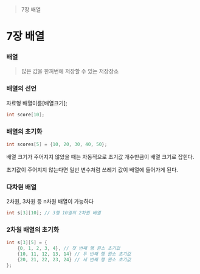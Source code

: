 > 7장 배열

# 7장 배열

### 배열

> 많은 값을 한꺼번에 저장할 수 있는 저장장소

### 배열의 선언

자료형 배열이름[배열크기];
~~~c
int score[10];
~~~

### 배열의 초기화

~~~c
int scores[5] = {10, 20, 30, 40, 50};
~~~

배열 크기가 주어지지 않았을 때는 자동적으로 초기값 개수만큼이 배열 크기로 잡힌다.

초기값이 주어지지 않는다면 일반 변수처럼 쓰레기 값이 배열에 들어가게 된다.

### 다차원 배열

2차원, 3차원 등 n차원 배열이 가능하다
~~~c
int s[3][10]; // 3행 10열의 2차원 배열
~~~

### 2차원 배열의 초기화
~~~c
int s[3][5] = {
    {0, 1, 2, 3, 4}, // 첫 번째 행 원소 초기값
    {10, 11, 12, 13, 14} // 두 번째 행 원소 초기값
    {20, 21, 22, 23, 24} // 세 번째 행 원소 초기값
};
~~~

